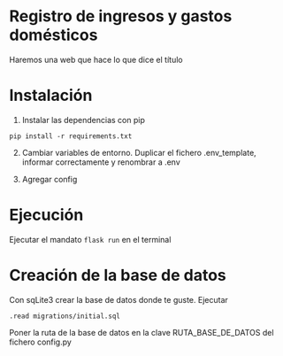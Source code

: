 # Registro de ingresos y gastos domésticos

Haremos una web que hace lo que dice el título

# Instalación
1. Instalar las dependencias con pip
```
pip install -r requirements.txt
```
2. Cambiar variables de entorno. Duplicar el fichero .env_template, informar correctamente y renombrar a .env

3. Agregar config

# Ejecución
Ejecutar el mandato `flask run` en el terminal

# Creación de la base de datos
Con sqLite3 crear la base de datos donde te guste.
Ejecutar
```
.read migrations/initial.sql
```
Poner la ruta de la base de datos en la clave RUTA_BASE_DE_DATOS del fichero config.py